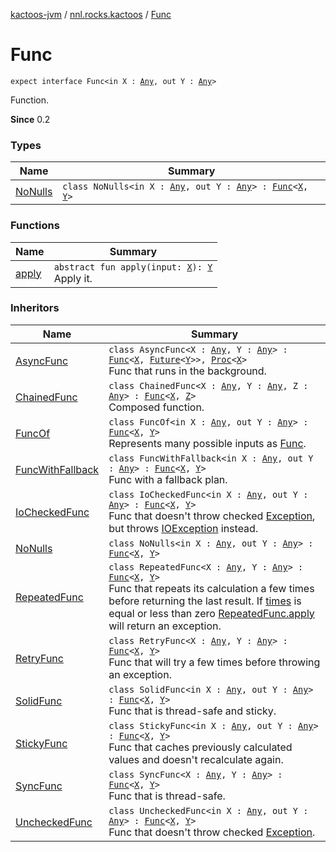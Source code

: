[kactoos-jvm](../../index.md) / [nnl.rocks.kactoos](../index.md) / [Func](./index.md)

# Func

`expect interface Func<in X : `[`Any`](https://kotlinlang.org/api/latest/jvm/stdlib/kotlin/-any/index.html)`, out Y : `[`Any`](https://kotlinlang.org/api/latest/jvm/stdlib/kotlin/-any/index.html)`>`

Function.

**Since**
0.2

### Types

| Name | Summary |
|---|---|
| [NoNulls](-no-nulls/index.md) | `class NoNulls<in X : `[`Any`](https://kotlinlang.org/api/latest/jvm/stdlib/kotlin/-any/index.html)`, out Y : `[`Any`](https://kotlinlang.org/api/latest/jvm/stdlib/kotlin/-any/index.html)`> : `[`Func`](./index.md)`<`[`X`](-no-nulls/index.md#X)`, `[`Y`](-no-nulls/index.md#Y)`>` |

### Functions

| Name | Summary |
|---|---|
| [apply](apply.md) | `abstract fun apply(input: `[`X`](index.md#X)`): `[`Y`](index.md#Y)<br>Apply it. |

### Inheritors

| Name | Summary |
|---|---|
| [AsyncFunc](../../nnl.rocks.kactoos.func/-async-func/index.md) | `class AsyncFunc<X : `[`Any`](https://kotlinlang.org/api/latest/jvm/stdlib/kotlin/-any/index.html)`, Y : `[`Any`](https://kotlinlang.org/api/latest/jvm/stdlib/kotlin/-any/index.html)`> : `[`Func`](./index.md)`<`[`X`](../../nnl.rocks.kactoos.func/-async-func/index.md#X)`, `[`Future`](http://docs.oracle.com/javase/8/docs/api/java/util/concurrent/Future.html)`<`[`Y`](../../nnl.rocks.kactoos.func/-async-func/index.md#Y)`>>, `[`Proc`](../-proc/index.md)`<`[`X`](../../nnl.rocks.kactoos.func/-async-func/index.md#X)`>`<br>Func that runs in the background. |
| [ChainedFunc](../../nnl.rocks.kactoos.func/-chained-func/index.md) | `class ChainedFunc<X : `[`Any`](https://kotlinlang.org/api/latest/jvm/stdlib/kotlin/-any/index.html)`, Y : `[`Any`](https://kotlinlang.org/api/latest/jvm/stdlib/kotlin/-any/index.html)`, Z : `[`Any`](https://kotlinlang.org/api/latest/jvm/stdlib/kotlin/-any/index.html)`> : `[`Func`](./index.md)`<`[`X`](../../nnl.rocks.kactoos.func/-chained-func/index.md#X)`, `[`Z`](../../nnl.rocks.kactoos.func/-chained-func/index.md#Z)`>`<br>Composed function. |
| [FuncOf](../../nnl.rocks.kactoos.func/-func-of/index.md) | `class FuncOf<in X : `[`Any`](https://kotlinlang.org/api/latest/jvm/stdlib/kotlin/-any/index.html)`, out Y : `[`Any`](https://kotlinlang.org/api/latest/jvm/stdlib/kotlin/-any/index.html)`> : `[`Func`](./index.md)`<`[`X`](../../nnl.rocks.kactoos.func/-func-of/index.md#X)`, `[`Y`](../../nnl.rocks.kactoos.func/-func-of/index.md#Y)`>`<br>Represents many possible inputs as [Func](./index.md). |
| [FuncWithFallback](../../nnl.rocks.kactoos.func/-func-with-fallback/index.md) | `class FuncWithFallback<in X : `[`Any`](https://kotlinlang.org/api/latest/jvm/stdlib/kotlin/-any/index.html)`, out Y : `[`Any`](https://kotlinlang.org/api/latest/jvm/stdlib/kotlin/-any/index.html)`> : `[`Func`](./index.md)`<`[`X`](../../nnl.rocks.kactoos.func/-func-with-fallback/index.md#X)`, `[`Y`](../../nnl.rocks.kactoos.func/-func-with-fallback/index.md#Y)`>`<br>Func with a fallback plan. |
| [IoCheckedFunc](../../nnl.rocks.kactoos.func/-io-checked-func/index.md) | `class IoCheckedFunc<in X : `[`Any`](https://kotlinlang.org/api/latest/jvm/stdlib/kotlin/-any/index.html)`, out Y : `[`Any`](https://kotlinlang.org/api/latest/jvm/stdlib/kotlin/-any/index.html)`> : `[`Func`](./index.md)`<`[`X`](../../nnl.rocks.kactoos.func/-io-checked-func/index.md#X)`, `[`Y`](../../nnl.rocks.kactoos.func/-io-checked-func/index.md#Y)`>`<br>Func that doesn't throw checked [Exception](https://kotlinlang.org/api/latest/jvm/stdlib/kotlin/-exception/index.html), but throws [IOException](http://docs.oracle.com/javase/8/docs/api/java/io/IOException.html) instead. |
| [NoNulls](-no-nulls/index.md) | `class NoNulls<in X : `[`Any`](https://kotlinlang.org/api/latest/jvm/stdlib/kotlin/-any/index.html)`, out Y : `[`Any`](https://kotlinlang.org/api/latest/jvm/stdlib/kotlin/-any/index.html)`> : `[`Func`](./index.md)`<`[`X`](-no-nulls/index.md#X)`, `[`Y`](-no-nulls/index.md#Y)`>` |
| [RepeatedFunc](../../nnl.rocks.kactoos.func/-repeated-func/index.md) | `class RepeatedFunc<X : `[`Any`](https://kotlinlang.org/api/latest/jvm/stdlib/kotlin/-any/index.html)`, Y : `[`Any`](https://kotlinlang.org/api/latest/jvm/stdlib/kotlin/-any/index.html)`> : `[`Func`](./index.md)`<`[`X`](../../nnl.rocks.kactoos.func/-repeated-func/index.md#X)`, `[`Y`](../../nnl.rocks.kactoos.func/-repeated-func/index.md#Y)`>`<br>Func that repeats its calculation a few times before returning the last result. If [times](#) is equal or less than zero [RepeatedFunc.apply](../../nnl.rocks.kactoos.func/-repeated-func/apply.md) will return an exception. |
| [RetryFunc](../../nnl.rocks.kactoos.func/-retry-func/index.md) | `class RetryFunc<X : `[`Any`](https://kotlinlang.org/api/latest/jvm/stdlib/kotlin/-any/index.html)`, Y : `[`Any`](https://kotlinlang.org/api/latest/jvm/stdlib/kotlin/-any/index.html)`> : `[`Func`](./index.md)`<`[`X`](../../nnl.rocks.kactoos.func/-retry-func/index.md#X)`, `[`Y`](../../nnl.rocks.kactoos.func/-retry-func/index.md#Y)`>`<br>Func that will try a few times before throwing an exception. |
| [SolidFunc](../../nnl.rocks.kactoos.func/-solid-func/index.md) | `class SolidFunc<in X : `[`Any`](https://kotlinlang.org/api/latest/jvm/stdlib/kotlin/-any/index.html)`, out Y : `[`Any`](https://kotlinlang.org/api/latest/jvm/stdlib/kotlin/-any/index.html)`> : `[`Func`](./index.md)`<`[`X`](../../nnl.rocks.kactoos.func/-solid-func/index.md#X)`, `[`Y`](../../nnl.rocks.kactoos.func/-solid-func/index.md#Y)`>`<br>Func that is thread-safe and sticky. |
| [StickyFunc](../../nnl.rocks.kactoos.func/-sticky-func/index.md) | `class StickyFunc<in X : `[`Any`](https://kotlinlang.org/api/latest/jvm/stdlib/kotlin/-any/index.html)`, out Y : `[`Any`](https://kotlinlang.org/api/latest/jvm/stdlib/kotlin/-any/index.html)`> : `[`Func`](./index.md)`<`[`X`](../../nnl.rocks.kactoos.func/-sticky-func/index.md#X)`, `[`Y`](../../nnl.rocks.kactoos.func/-sticky-func/index.md#Y)`>`<br>Func that caches previously calculated values and doesn't recalculate again. |
| [SyncFunc](../../nnl.rocks.kactoos.func/-sync-func/index.md) | `class SyncFunc<X : `[`Any`](https://kotlinlang.org/api/latest/jvm/stdlib/kotlin/-any/index.html)`, Y : `[`Any`](https://kotlinlang.org/api/latest/jvm/stdlib/kotlin/-any/index.html)`> : `[`Func`](./index.md)`<`[`X`](../../nnl.rocks.kactoos.func/-sync-func/index.md#X)`, `[`Y`](../../nnl.rocks.kactoos.func/-sync-func/index.md#Y)`>`<br>Func that is thread-safe. |
| [UncheckedFunc](../../nnl.rocks.kactoos.func/-unchecked-func/index.md) | `class UncheckedFunc<in X : `[`Any`](https://kotlinlang.org/api/latest/jvm/stdlib/kotlin/-any/index.html)`, out Y : `[`Any`](https://kotlinlang.org/api/latest/jvm/stdlib/kotlin/-any/index.html)`> : `[`Func`](./index.md)`<`[`X`](../../nnl.rocks.kactoos.func/-unchecked-func/index.md#X)`, `[`Y`](../../nnl.rocks.kactoos.func/-unchecked-func/index.md#Y)`>`<br>Func that doesn't throw checked [Exception](https://kotlinlang.org/api/latest/jvm/stdlib/kotlin/-exception/index.html). |
